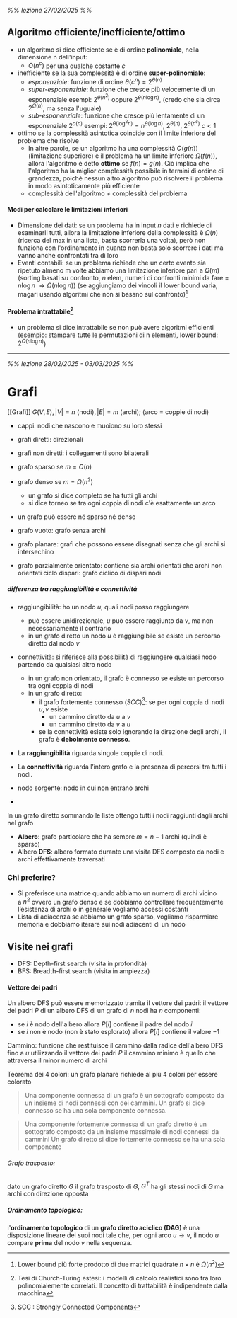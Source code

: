 *%% lezione 27/02/2025 %%*
## Algoritmo efficiente/inefficiente/ottimo
- un algoritmo si dice efficiente se è di ordine **polinomiale**, nella dimensione n dell'input:
	- $O(n^c)$ per una qualche costante $c$
- inefficiente se la sua complessità è di ordine **super-polinomiale**:
	- *esponenziale*: funzione di ordine $\theta(c^n)=2^{\theta(n)}$
	- *super-esponenziale*: funzione che cresce più velocemente di un esponenziale 
	esempi: $2^{\theta(n^2)}\ \text{oppure}\ 2^{\theta(n\log n)},$ (credo che sia circa $2^{\Omega(n)}$, ma senza l'uguale)
	- *sub-esponenziale*: funzione che cresce più lentamente di un esponenziale $2^{o(n)}$
	esempi: $2^{\theta(\log^2 n)}=n^{\theta(\log n)},\ 2^{\theta(n)}, \ 2^{\theta(n^c)}\ c<1$
- ottimo se la complessità asintotica coincide con il limite inferiore del problema che risolve
	- In altre parole, se un algoritmo ha una complessità $O(g(n))$ (limitazione superiore) e il problema ha un limite inferiore $\Omega(f(n))$, allora l'algoritmo è detto **ottimo** se $f(n) = g(n)$. Ciò implica che l'algoritmo ha la miglior complessità possibile in termini di ordine di grandezza, poiché nessun altro algoritmo può risolvere il problema in modo asintoticamente più efficiente
	- complessità dell'algoritmo $\ne$ complessità del problema

#### Modi per calcolare le limitazioni inferiori 
- Dimensione dei dati:
	se un problema ha in input $n$ dati e richiede di esaminarli tutti, allora la limitazione inferiore della complessità è $\Omega(n)$
	(ricerca del max in una lista, basta scorrerla una volta), però non funziona con l'ordinamento in quanto non basta solo scorrere i dati ma vanno anche confrontati tra di loro
- Eventi contabili:
	se un problema richiede che un certo evento sia ripetuto almeno m volte abbiamo una limitazione inferiore pari a $\Omega(m)$
	(sorting basati su confronto, $n$ elem, numeri di confronti minimi da fare = $n\log n$ $\Rightarrow \Omega(n\log n)$)
	(se aggiungiamo dei vincoli il lower bound varia, magari usando algoritmi che non si basano sul confronto)[^1]
#### Problema intrattabile[^2]
- un problema si dice intrattabile se non può avere algoritmi efficienti
(esempio: stampare tutte le permutazioni di n elementi, lower bound: $2^{\Omega(n\log n)}$)

[^1]: Lower bound più forte prodotto di due matrici quadrate $n \times n$ è $\Omega(n^2)$

[^2]: Tesi di Church-Turing estesi: i modelli di calcolo realistici sono tra loro polinomialemente correlati. Il concetto di trattabilità è indipendente dalla macchina

[^3]: SCC : Strongly Connected Components


-----
*%% lezione 28/02/2025 - 03/03/2025 %%*

# Grafi
[[Grafi]]
$G(V,E), |V|=n \ (\text{nodi}), |E|= m\ (\text{archi})$; (arco = coppie  di nodi)

- cappi: nodi che nascono e muoiono su loro stessi
- grafi diretti: direzionali
- grafi non diretti: i collegamenti sono bilaterali

- grafo sparso se $m= O(n)$
- grafo denso se $m = \Omega(n^2)$
	- un grafo si dice completo se ha tutti gli archi
	- si dice torneo se tra ogni coppia di nodi c'è esattamente un arco
- un grafo può essere né sparso né denso
- grafo vuoto: grafo senza archi

- grafo planare: grafi che possono essere disegnati senza che gli archi si intersechino
- grafo parzialmente orientato: contiene sia archi orientati che archi non orientati
ciclo dispari: grafo ciclico di dispari nodi

##### differenza tra raggiungibilità e connettività
- raggiungibilità: ho un nodo $u$, quali nodi posso raggiungere
	- può essere unidirezionale, $u$ può essere raggiunto da $v$, ma non necessariamente il contrario
	- in un grafo diretto un nodo $u$ è raggiungibile se esiste un percorso diretto dal nodo $v$
- connettività: si riferisce alla possibilità di raggiungere qualsiasi nodo partendo da qualsiasi altro nodo
	- in un grafo non orientato, il grafo è connesso se esiste un percorso tra ogni coppia di nodi
	- in un grafo diretto: 
		- il grafo fortemente connesso $(SCC)$[^3]: se per ogni coppia di nodi $u,v$ esiste
			- un cammino diretto da $u$ a $v$
			- un cammino diretto da $v$ a $u$
		- se la connettività esiste solo ignorando la direzione degli archi, il grafo è **debolmente connesso**.

- La **raggiungibilità** riguarda singole coppie di nodi.
- La **connettività** riguarda l’intero grafo e la presenza di percorsi tra tutti i nodi.

- nodo sorgente: nodo in cui non entrano archi
-

In un grafo diretto sommando le liste ottengo tutti i nodi raggiunti dagli archi nel grafo

- **Albero**: grafo particolare che ha sempre $m = n-1$ archi (quindi è sparso)
- Albero **DFS**: albero formato durante una visita DFS composto da nodi e archi effettivamente traversati
### Chi preferire? 
- Si preferisce una matrice quando
	abbiamo un numero di archi vicino a $n^2$ ovvero un grafo denso e se dobbiamo controllare frequentemente l’esistenza di archi o in generale vogliamo accessi costanti
- Lista di adiacenza
	se abbiamo un grafo sparso, vogliamo risparmiare memoria e dobbiamo iterare sui nodi adiacenti di un nodo

## Visite nei grafi
- DFS: Depth-first search (visita in profondità)
- BFS: Breadth-first search (visita in ampiezza)

#### Vettore dei padri
Un albero DFS può essere memorizzato tramite il vettore dei padri:
il vettore dei padri $P$ di un albero DFS di un grafo di $n$ nodi ha $n$ componenti:
- se $i$ è nodo dell'albero allora $P[i]$ contiene il padre del nodo $i$
- se $i$ non è nodo (non è stato esplorato) allora $P[i]$ contiene il valore $-1$


Cammino: funzione che restituisce il cammino dalla radice dell'albero DFS fino a $u$ utilizzando il vettore dei padri $P$ 
il cammino minimo è quello che attraversa il minor numero di archi

Teorema dei 4 colori: un grafo planare richiede al più 4 colori per essere colorato


>Una componente connessa di un grafo è un sottografo composto da un insieme di nodi connessi con dei cammini. 
	 Un grafo si dice connesso se ha una sola componente connessa.

>Una componente fortemente connessa di un grafo diretto è un sottografo composto da un insieme massimale di nodi connessi da cammini
	 Un grafo diretto si dice fortemente connesso se ha una sola componente

###### Grafo trasposto:
dato un grafo diretto $G$ il grafo trasposto di $G$, $G^T$ ha gli stessi nodi di $G$ ma archi con direzione opposta

##### Ordinamento topologico: 
l'**ordinamento topologico** di un **grafo diretto aciclico (DAG)** è una disposizione lineare dei suoi nodi tale che, per ogni arco $u \to v$, il nodo $u$ compare **prima** del nodo $v$ nella sequenza.